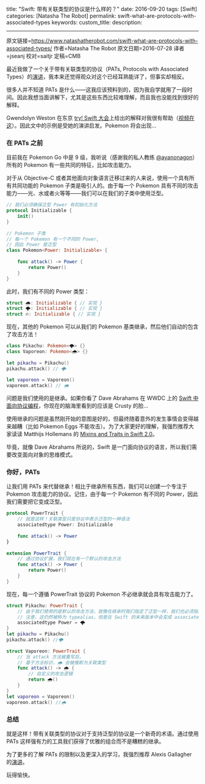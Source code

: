 title: "Swift: 带有关联类型的协议是什么样的？"
date: 2016-09-20
tags: [Swift]
categories: [Natasha The Robot]
permalink: swift-what-are-protocols-with-associated-types
keywords: 
custom_title: 
description: 

---
原文链接=https://www.natashatherobot.com/swift-what-are-protocols-with-associated-types/
作者=Natasha The Robot
原文日期=2016-07-28
译者=jseanj
校对=saitjr
定稿=CMB

<!--此处开始正文-->

最近我做了一个关于带有关联类型的协议（PATs, Protocols with Associated Types）的[演讲](http://www.slideshare.net/natashatherobot/practical-protocols-with-associated-types)，我本来还觉得观众对这个已经耳熟能详了，但事实却相反。

很多人并不知道 PATs 是什么——这我应该预料到的，因为我自学就用了一段时间。因此我想当面讲解下，尤其是这些东西比较难理解，而且我也没能找到很好的解释。

Gwendolyn Weston 在东京 [try! Swift 大会](http://www.tryswiftnyc.com/)上给出的解释对我很有帮助（[视频在这](https://realm.io/news/tryswift-gwendolyn-weston-type-erasure/)）。因此文中的示例是受她的演讲启发。Pokemon 将会出现...

<!--more-->

### 在 PATs 之前

目前我在 Pokemon Go 中是 9 级，我听说（感谢我的私人教练 [@ayanonagon](https://twitter.com/ayanonagon)）所有的 Pokemon 有一些共同的特征，比如攻击能力。

对于从 Objective-C 或者其他面向对象语言迁移过来的人来说，使用一个具有所有共同功能的 Pokemon 子类是吸引人的。由于每一个 Pokemon 具有不同的攻击能力——光、水或者火等等——我们可以在我们的子类中使用泛型。

```swift
// 我们必须确保泛型 Power 有初始化方法
protocol Initializable {
    init()
}
 
// Pokemon 子类
// 每一个 Pokemon 有一个不同的 Power, 
// 因此 Power 是泛型
class Pokemon<Power: Initializable> {
    
    func attack() -> Power {
        return Power()
    }
}
```

此时，我们有不同的 Power 类型：

```swift
struct 🌧: Initializable { // 实现 }
struct 🌩: Initializable { // 实现 }
struct 🔥: Initializable { // 实现 }
```

现在，其他的 Pokemon 可以从我们的 Pokemon 基类继承，然后他们自动的包含了攻击方法！

```swift
class Pikachu: Pokemon<🌩> {}
class Vaporeon: Pokemon<🌧> {}
 
let pikachu = Pikachu()
pikachu.attack() // 🌩
 
let vaporeon = Vaporeon()
vaporeon.attack() // 🌧
```

问题是我们使用的是继承。如果你看了 Dave Abrahams 在 WWDC 上的 [Swift 中面向协议编程](https://developer.apple.com/videos/play/wwdc2015/408/)，你现在的脑海里看到的应该是 Crusty 的脸...

使用继承的问题是虽然刚开始的意图是好的，但最终随着意外的发生事情会变得越来越糟（比如 Pokemon Eggs 不能攻击）。为了大家更好的理解，我强烈推荐大家读读 Matthijs Hollemans 的 [Mixins and Traits in Swift 2.0](http://matthijshollemans.com/2015/07/22/mixins-and-traits-in-swift-2/)。

毕竟，就像 Dave Abrahams 所说的，Swift 是一门面向协议的语言，所以我们需要改变面向对象的思维模式。

### 你好，PATs

让我们用 PATs 来代替继承！相比于继承所有东西，我们可以创建一个专注于 Pokemon 攻击能力的协议。记住，由于每一个 Pokemon 有不同的 Power，因此我们需要把它变成泛型。

```swift
protocol PowerTrait {
    // 就是这样！关联类型只是协议中表示泛型的一种语法
    associatedtype Power: Initializable
    
    func attack() -> Power
}
 
extension PowerTrait {
    // 通过协议扩展，我们现在有一个默认的攻击方法 
    func attack() -> Power {
        return Power()
    }
}
```

现在，每一个遵循 PowerTrait 协议的 Pokemon 不必继承就会具有攻击能力了。

```swift
struct Pikachu: PowerTrait {
    // 由于我们使用的是默认的攻击方法，就像在继承时我们指定了泛型一样，我们也必须指定关联类型的类型
    // 注意，这仍然被称为 typealias，但是在 Swift 的未来版本中会变成 associatedtype
    associatedtype Power = 🌩
}
let pikachu = Pikachu()
pikachu.attack() //🌩
 
struct Vaporeon: PowerTrait {
    // 当 attack 方法被重写后，
    // 基于方法标识，🌧 会被推断为关联类型
    func attack() -> 🌧 {
        // 自定义的攻击逻辑
        return 🌧()
    }
}
let vaporeon = Vaporeon()
vaporeon.attack() //🌧
```

### 总结

就是这样！带有关联类型的协议对于支持泛型的协议是一个新奇的术语。通过使用 PATs 这样强有力的工具我们获得了优雅的组合而不是糟糕的继承。

为了更多的了解 PATs 的限制以及更深入的学习，我强烈推荐 Alexis Gallagher 的[演讲](https://www.youtube.com/watch?v=XWoNjiSPqI8)。

玩得愉快。
